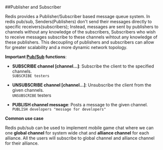 ##Publisher and Subscriber

Redis provides a Publisher/Subscriber based message queue system. In redis pub/sub, Senders(Publishers) don't send their messages directly to specific receivers(subscribers); Instead, messages are sent by publishers to channels without any knowledge of the subscribers, Subscribers who wish to receive messages subscribe to these channels wihtout any knowledge of these publishers. This decoupling of publishers and subscribers can allow for greater scalability and a more dynamic network topology.

__Important [Pub/Sub](http://redis.io/commands#pubsub) functions__:

* __SUBSCRIBE channel [channel...]__: Subscribe the client to the specified channels.  
`SUBSCRIBE testers`

* __UNSUBSCRIBE channel [channel...]__: Unsubscribe the client from the given channels.  
`UNSUBSCRIBE` testers  

* __PUBLISH channel message__: Posts a message to the given channel.  
`PUBLISH developers "message for developers"`


__Common use case__

Redis pub/sub can be used to implement mobile game chat where we can one __global channel__ for system wide chat and __alliance channel__ for each alliance. All the users will subscribe to global channel and alliance channel for their alliance.